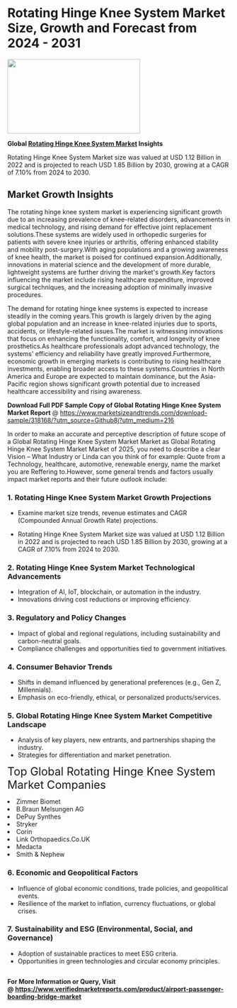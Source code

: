 <H1>Rotating Hinge Knee System Market Size, Growth and Forecast from 2024 - 2031</H1><img class="aligncenter size-medium wp-image-584254" src="https://thirdeyenews.in/wp-content/uploads/2024/09/Global-Market-Research-300x168.jpeg" alt="" width="300" height="168" /><p><strong>Global&nbsp;<a href="https://www.marketsizeandtrends.com/download-sample/318168/?utm_source=Github8j?utm_medium=216">Rotating Hinge Knee System Market</a> Insights</strong></p><p>Rotating Hinge Knee System Market size was valued at USD 1.12 Billion in 2022 and is projected to reach USD 1.85 Billion by 2030, growing at a CAGR of 7.10% from 2024 to 2030.</p><p><h2>Market Growth Insights</h2> <p>The rotating hinge knee system market is experiencing significant growth due to an increasing prevalence of knee-related disorders, advancements in medical technology, and rising demand for effective joint replacement solutions.These systems are widely used in orthopedic surgeries for patients with severe knee injuries or arthritis, offering enhanced stability and mobility post-surgery.With aging populations and a growing awareness of knee health, the market is poised for continued expansion.Additionally, innovations in material science and the development of more durable, lightweight systems are further driving the market's growth.Key factors influencing the market include rising healthcare expenditure, improved surgical techniques, and the increasing adoption of minimally invasive procedures.</p> <p>The demand for rotating hinge knee systems is expected to increase steadily in the coming years.This growth is largely driven by the aging global population and an increase in knee-related injuries due to sports, accidents, or lifestyle-related issues.The market is witnessing innovations that focus on enhancing the functionality, comfort, and longevity of knee prosthetics.As healthcare professionals adopt advanced technology, the systems' efficiency and reliability have greatly improved.Furthermore, economic growth in emerging markets is contributing to rising healthcare investments, enabling broader access to these systems.Countries in North America and Europe are expected to maintain dominance, but the Asia-Pacific region shows significant growth potential due to increased healthcare accessibility and rising awareness.<p><span class=""><strong>Download Full PDF Sample Copy of Global Rotating Hinge Knee System Market Report</strong> @ <a href="https://www.marketsizeandtrends.com/download-sample/318168/?utm_source=Github8j?utm_medium=216" target="_blank">https://www.marketsizeandtrends.com/download-sample/318168/?utm_source=Github8j?utm_medium=216</a></span></p><p>In order to make an accurate and perceptive description of future scope of a Global&nbsp;Rotating Hinge Knee System Market Market as Global&nbsp;Rotating Hinge Knee System Market Market of 2025, you need to describe a clear Vision &ndash; What Industry or Linda can you think of for example: Quote from a Technology, healthcare, automotive, renewable energy, name the market you are Reffering to.However, some general trends and factors usually impact market reports and their future outlook include:</p><h3>1.&nbsp;<strong>Rotating Hinge Knee System Market Growth Projections</strong></h3><ul><li>Examine market size trends, revenue estimates and CAGR (Compounded Annual Growth Rate) projections.</li><li><p>Rotating Hinge Knee System Market size was valued at USD 1.12 Billion in 2022 and is projected to reach USD 1.85 Billion by 2030, growing at a CAGR of 7.10% from 2024 to 2030.</p></li></ul><h3>2.&nbsp;<strong>Rotating Hinge Knee System Market Technological Advancements</strong></h3><ul><li>Integration of AI, IoT, blockchain, or automation in the industry.</li><li>Innovations driving cost reductions or improving efficiency.</li></ul><h3>3.&nbsp;<strong>Regulatory and Policy Changes</strong></h3><ul><li>Impact of global and regional regulations, including sustainability and carbon-neutral goals.</li><li>Compliance challenges and opportunities tied to government initiatives.</li></ul><h3>4.&nbsp;<strong>Consumer Behavior Trends</strong></h3><ul><li>Shifts in demand influenced by generational preferences (e.g., Gen Z, Millennials).</li><li>Emphasis on eco-friendly, ethical, or personalized products/services.</li></ul><h3>5.&nbsp;<strong>Global Rotating Hinge Knee System Market Competitive Landscape</strong></h3><ul><li>Analysis of key players, new entrants, and partnerships shaping the industry.</li><li>Strategies for differentiation and market penetration.</li></ul><p data-pm-slice="1 1 []"><span style="color: inherit; font-family: inherit; font-size: 25px;">Top Global Rotating Hinge Knee System Market Companies</span></p><div class="" data-test-id=""><p><li>Zimmer Biomet</li><li> B.Braun Melsungen AG</li><li> DePuy Synthes</li><li> Stryker</li><li> Corin</li><li> Link Orthopaedics.Co.UK</li><li> Medacta</li><li> Smith & Nephew</li></p></div><h3>6.&nbsp;<strong>Economic and Geopolitical Factors</strong></h3><ul><li>Influence of global economic conditions, trade policies, and geopolitical events.</li><li>Resilience of the market to inflation, currency fluctuations, or global crises.</li></ul><h3>7.&nbsp;<strong>Sustainability and ESG (Environmental, Social, and Governance)</strong></h3><ul><li>Adoption of sustainable practices to meet ESG criteria.</li><li>Opportunities in green technologies and circular economy principles.</li></ul><h2><strong style="font-size: 14px;">For More Information or Query, Visit @&nbsp;</strong><a style="background-color: #ffffff; font-size: 14px;" href="https://www.marketsizeandtrends.com/report/rotating-hinge-knee-system-market/" target="_blank">https://www.verifiedmarketreports.com/product/airport-passenger-boarding-bridge-market</a></h2>